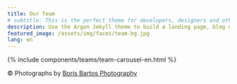```yaml
---
title: Our Team
# subtitle: This is the perfect theme for developers, designers and other creatives.
description: Use the Argon Jekyll theme to build a landing page, blog or complete website.
featured_image: /assets/img/faces/team-bg.jpg
lang: en
---
```


{% include components/teams/team-carousel-en.html %}

<!--
```components/teams/team-carousel-1.html ```
{% include components/teams/team-carousel-1.html %}
-->

<!--
 ---
```components/teams/team-carousel-2.html ```
{% include components/teams/team-carousel-2.html %}
-->

<!--
---
```components/teams/team-carousel-3.html ```
{% include components/teams/team-carousel-3.html %}
-->

<!--
---
```components/teams/team-carousel-4.html ```
{% include components/teams/team-carousel-4.html %}
-->

<!--
---
```components/teams/team-carousel-5.html ```
{% include components/teams/team-carousel-5.html %}
-->

© Photographs by [Boris Bartos Photography](https://www.borisbartos.com/)
